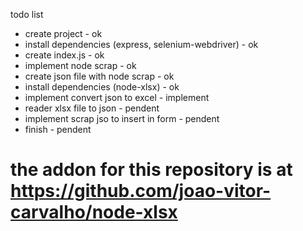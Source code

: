todo list 

- create project - ok 
- install dependencies (express, selenium-webdriver) - ok 
- create index.js - ok 
- implement node scrap - ok 
- create json file with node scrap - ok 
- install dependencies (node-xlsx) - ok 
- implement convert json to excel - implement 
- reader xlsx file to json - pendent 
- implement scrap jso to insert in form - pendent 
- finish - pendent

# the addon for this repository is at https://github.com/joao-vitor-carvalho/node-xlsx
